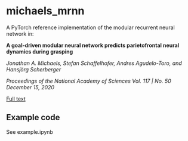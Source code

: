 # michaels_mrnn
A PyTorch reference implementation of the modular recurrent neural network in:

**A goal-driven modular neural network predicts parietofrontal neural dynamics during grasping**

*Jonathan A. Michaels, Stefan Schaffelhofer, Andres Agudelo-Toro, and Hansjörg Scherberger*

*Proceedings of the National Academy of Sciences
Vol. 117 | No. 50
December 15, 2020*

[Full text](https://www.pnas.org/doi/full/10.1073/pnas.2005087117)

## Example code
See example.ipynb
